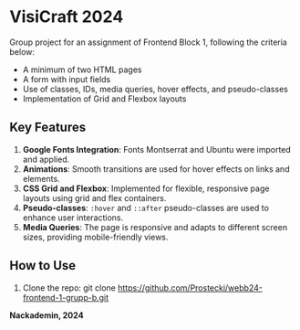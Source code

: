 <h1>VisiCraft 2024</h1>
Group project for an assignment of Frontend Block 1, following the criteria below:
<ul>
  <li>
    A minimum of two HTML pages
  </li>
  <li>
    A form with input fields
  </li>
  <li>
    Use of classes, IDs, media queries, hover effects, and pseudo-classes
  </li>
  <li>
    Implementation of Grid and Flexbox layouts
  </li>
</ul>

## Key Features
1. **Google Fonts Integration**: Fonts Montserrat and Ubuntu were imported and applied.
2. **Animations**: Smooth transitions are used for hover effects on links and elements.
3. **CSS Grid and Flexbox**: Implemented for flexible, responsive page layouts using grid and flex containers.
4. **Pseudo-classes**: `:hover` and `::after` pseudo-classes are used to enhance user interactions.
5. **Media Queries**: The page is responsive and adapts to different screen sizes, providing mobile-friendly views.

## How to Use
1. Clone the repo:
   git clone https://github.com/Prostecki/webb24-frontend-1-grupp-b.git
   
<b>Nackademin, 2024</b>
